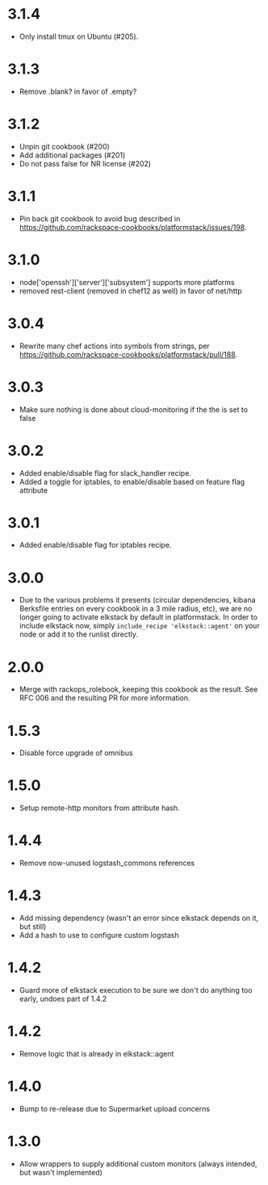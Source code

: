 # 3.1.4

- Only install tmux on Ubuntu (#205).

# 3.1.3

- Remove .blank? in favor of .empty?

# 3.1.2

- Unpin git cookbook (#200)
- Add additional packages (#201)
- Do not pass false for NR license (#202)

# 3.1.1

- Pin back git cookbook to avoid bug described in https://github.com/rackspace-cookbooks/platformstack/issues/198.

# 3.1.0

- node['openssh']['server']['subsystem'] supports more platforms
- removed rest-client (removed in chef12 as well) in favor of net/http

# 3.0.4
- Rewrite many chef actions into symbols from strings, per https://github.com/rackspace-cookbooks/platformstack/pull/188.

# 3.0.3
- Make sure nothing is done about cloud-monitoring if the the is set to false

# 3.0.2
- Added enable/disable flag for slack_handler recipe.
- Added a toggle for iptables, to enable/disable based on feature flag attribute

# 3.0.1
- Added enable/disable flag for iptables recipe.

# 3.0.0

- Due to the various problems it presents (circular dependencies, kibana Berksfile entries on every cookbook in a 3 mile radius, etc), we are no longer going to activate elkstack by default in platformstack. In order to include elkstack now, simply `include_recipe 'elkstack::agent'` on your node or add it to the runlist directly.

# 2.0.0

- Merge with rackops_rolebook, keeping this cookbook as the result. See RFC 006 and the resulting PR for more information.

# 1.5.3

- Disable force upgrade of omnibus

# 1.5.0

- Setup remote-http monitors from attribute hash.

# 1.4.4

- Remove now-unused logstash_commons references

# 1.4.3

- Add missing dependency (wasn't an error since elkstack depends on it, but still)
- Add a hash to use to configure custom logstash

# 1.4.2

- Guard more of elkstack execution to be sure we don't do anything too early, undoes part of 1.4.2

# 1.4.2

- Remove logic that is already in elkstack::agent

# 1.4.0

- Bump to re-release due to Supermarket upload concerns

# 1.3.0

- Allow wrappers to supply additional custom monitors (always intended, but wasn't implemented)
